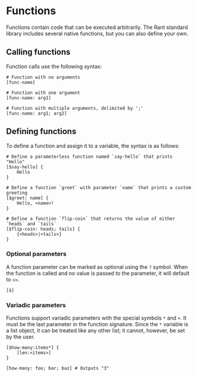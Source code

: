 # Functions

Functions contain code that can be executed arbitrarily. The Rant standard library includes several native functions, but you can also define your own.

## Calling functions

Function calls use the following syntax:

```rant
# Function with no arguments
[func-name]

# Function with one argument
[func-name: arg1]

# Function with multiple arguments, delimited by ';'
[func-name: arg1; arg2]
```

## Defining functions

To define a function and assign it to a variable, the syntax is as follows:

```rant
# Define a parameterless function named `say-hello` that prints "Hello"
[$say-hello] {
    Hello
}

# Define a function `greet` with parameter `name` that prints a custom greeting
[$greet: name] {
    Hello, <name>!
}

# Define a function `flip-coin` that returns the value of either `heads` and `tails`
[$flip-coin: heads; tails] {
    {<heads>|<tails>}
}
```

### Optional parameters

A function parameter can be marked as optional using the `?` symbol. When the function is called and no value is passed to the parameter, it will default to `<>`.

```rant
[$]
```

### Variadic parameters

Functions support variadic parameters with the special symbols `*` and `+`. It must be the last parameter in the function signature.
Since the `*` variable is a list object, it can be treated like any other list; it cannot, however, be set by the user.

```rant
[$how-many:items*] {
    [len:<items>]
}

[how-many: foo; bar; baz] # Outputs "3"
```